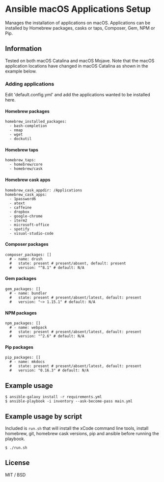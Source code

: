 # Ansible macOS Applications Setup

Manages the installation of applications on macOS. Applications can be installed by Homebrew packages, casks or taps, Composer, Gem, NPM or Pip.

## Information

Tested on both macOS Catalina and macOS Mojave. Note that the macOS application locations have changed in macOS Catalina as shown in the example below.

### Adding applications

Edit 'default.config.yml' and add the applications wanted to be installed here.

#### Homebrew packages
````
homebrew_installed_packages: 
  - bash-completion  
  - nmap 
  - wget 
  - dockutil
````

#### Homebrew taps
````
homebrew_taps:
  - homebrew/core
  - homebrew/cask
````
#### Homebrew cask apps
````
homebrew_cask_appdir: /Applications
homebrew_cask_apps: 
  - 1password6
  - atext
  - caffeine 
  - dropbox  
  - google-chrome
  - iterm2  
  - microsoft-office  
  - spotify
  - visual-studio-code 
```` 

#### Composer packages
````
composer_packages: []
  # - name: drush
  #   state: present # present/absent, default: present
  #   version: "^8.1" # default: N/A
````

#### Gem packages
````
gem_packages: []
  # - name: bundler
  #   state: present # present/absent/latest, default: present
  #   version: "~> 1.15.1" # default: N/A
````

#### NPM packages
````
npm_packages: []
  # - name: webpack
  #   state: present # present/absent/latest, default: present
  #   version: "^2.6" # default: N/A
````

#### Pip packages
````
pip_packages: []
  # - name: mkdocs
  #   state: present # present/absent/latest, default: present
  #   version: "0.16.3" # default: N/A
````

## Example usage

````
$ ansible-galaxy install -r requirements.yml
$ ansible-playbook -i inventory --ask-become-pass main.yml
````

## Example usage by script
Included is `run.sh` that will install the xCode command line tools, install homebrew, git, homebrew cask versions, pip and ansible before running the playbook.

````
$ ./run.sh
````

## License

MIT / BSD
 
